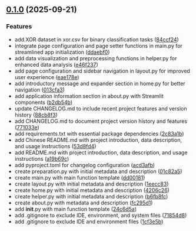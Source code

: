<!-- insertion marker -->
<a name="0.1.0"></a>

## [0.1.0](https://github.com///compare/a18cfc751301bd9fe4734dd18cc8aee14f791cf4...0.1.0) (2025-09-21)

### Features

- add XOR dataset in xor.csv for binary classification tasks ([84ccf24](https://github.com///commit/84ccf2400ec2f682ef081c38c47ec5643a532a60))
- integrate page configuration and page setter functions in main.py for streamlined app initialization ([ddaebf0](https://github.com///commit/ddaebf0ab5e52dc8084c31fe2f7835479742d83f))
- add data visualization and preprocessing functions in helper.py for enhanced data analysis ([e46f237](https://github.com///commit/e46f237aee62da614f2c8bf8c79cedf3bf63b656))
- add page configuration and sidebar navigation in layout.py for improved user experience ([eae178e](https://github.com///commit/eae178e0249f5eb0787572d1a7ac2c07030a4ba5))
- add introductory message and expander section in home.py for better navigation ([013cfa3](https://github.com///commit/013cfa334935ef18e49097f9f89c4ed122fa79eb))
- add application information section in about.py with Streamlit components ([b2db54b](https://github.com///commit/b2db54bc8848a419eb5cecba91894728c17a2482))
- update CHANGELOG.md to include recent project features and version history ([88cb8f3](https://github.com///commit/88cb8f376c22bfd7bc28a3dc3b71d7672334fd24))
- add CHANGELOG.md to document project version history and features ([771033e](https://github.com///commit/771033ea3198e2972bd1866a5377efecec9f15a8))
- add requirements.txt with essential package dependencies ([2c83a1b](https://github.com///commit/2c83a1b999a9316e779a7a161863c1ed9a12e465))
- add Chinese README.md with project introduction, data description, and usage instructions ([53d8fd4](https://github.com///commit/53d8fd47213185d5068ff6ea48af171536310451))
- add README.md with project introduction, data description, and usage instructions ([a19b69c](https://github.com///commit/a19b69c3385160ed12b66d5f7b6adb0d97f02193))
- add pyproject.toml for changelog configuration ([acd3afb](https://github.com///commit/acd3afb36ae970a8d5445e5cb16ab8316ce40804))
- create preparation.py with initial metadata and description ([01c82a5](https://github.com///commit/01c82a55f68319b0a3f7cad7fe2a6f4741ca238b))
- create main.py with main function template ([dd00181](https://github.com///commit/dd00181b45827ef699e68b5301b20619ff9ed078))
- create layout.py with initial metadata and description ([1eecc83](https://github.com///commit/1eecc83901ba41c53d00be6b8b0a854fb8011d98))
- create home.py with initial metadata and description ([4206c26](https://github.com///commit/4206c26e6a140ee9766215ed1da68c2c95d147b5))
- create helper.py with initial metadata and description ([b6fb8fc](https://github.com///commit/b6fb8fc2e90a5b52d70752a330751fe64f54248c))
- create about.py with metadata and description ([fc295d1](https://github.com///commit/fc295d1bb721af66a903c30554dc0059a58d8ba6))
- add __init__.py with main function template ([24c6d5a](https://github.com///commit/24c6d5a36dfba980fc882991879a835ecb114050))
- add .gitignore to exclude IDE, environment, and system files ([71854d8](https://github.com///commit/71854d8a4b80f1d63354dd8754260a1d2b1b80d2))
- add .gitignore to exclude IDE and environment files ([1cf3e5b](https://github.com///commit/1cf3e5b0aaeae12f1d95c9732ff4ec7642ec8e5b))

